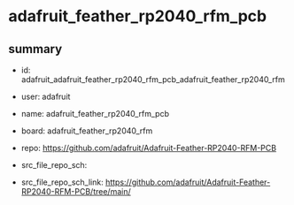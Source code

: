 # adafruit_feather_rp2040_rfm_pcb
 
## summary 
* id: adafruit_adafruit_feather_rp2040_rfm_pcb_adafruit_feather_rp2040_rfm
* user: adafruit
* name: adafruit_feather_rp2040_rfm_pcb
* board: adafruit_feather_rp2040_rfm
* repo: https://github.com/adafruit/Adafruit-Feather-RP2040-RFM-PCB



* src_file_repo_sch: 
* src_file_repo_sch_link: https://github.com/adafruit/Adafruit-Feather-RP2040-RFM-PCB/tree/main/






